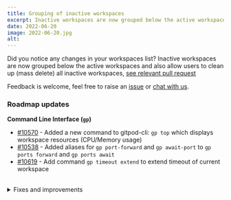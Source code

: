 ```yaml
---
title: Grouping of inactive workspaces
excerpt: Inactive workspaces are now grouped below the active workspaces and also allow users to clean up (mass delete) all inactive workspaces
date: 2022-06-20
image: 2022-06-20.jpg
alt:
---
```


<script>
  import Contributors from "$lib/components/changelog/contributors.svelte";
</script>

Did you notice any changes in your workspaces list? Inactive workspaces are now grouped below the active workspaces and also allow users to clean up (mass delete) all inactive workspaces, [see relevant pull request](https://github.com/gitpod-io/gitpod/pull/10450)

Feedback is welcome, feel free to raise an [issue](https://github.com/gitpod-io/gitpod/issues/new?assignees=&labels=bug&template=bug_report.yml) or [chat with us](https://www.gitpod.io/chat).

<Contributors usernames="david-bakin,easyCZ,gtsiolis,svenefftinge" />

### Roadmap updates

<div class="mt-medium">

**Command Line Interface (`gp`)**

- [#10570](https://github.com/gitpod-io/gitpod/pull/10570) - Added a new command to gitpod-cli: `gp top` which displays workspace resources (CPU/Memory usage) <Contributors usernames="akosyakov,andreafalzetti,filiptronicek" />
- [#10538](https://github.com/gitpod-io/gitpod/pull/10538) - Added aliases for `gp port-forward` and `gp await-port` to `gp ports forward` and `gp ports await` <Contributors usernames="CuriousCorrelation,akosyakov,andreafalzetti,iQQBot,loujaybee,mustard-mh" />
- [#10619](https://github.com/gitpod-io/gitpod/pull/10619) - Add command `gp timeout extend` to extend timeout of current workspace <Contributors usernames="akosyakov,geropl,iQQBot,mustard-mh" />

</div>

<br>
<details>
<summary class="text-2xl text-important">Fixes and improvements</summary>

- [#10450](https://github.com/gitpod-io/gitpod/pull/10450) - Added action to delete all inactive workspaces <Contributors usernames="david-bakin,easyCZ,gtsiolis,svenefftinge" />
- [#10704](https://github.com/gitpod-io/gitpod/pull/10704) - SSH access no longer requires a private SSH key (removing forced password prompt) <Contributors usernames="MrSimonEmms,akosyakov,aledbf,iQQBot" />
- [#10676](https://github.com/gitpod-io/gitpod/pull/10676) - Added action to delete all inactive workspaces <Contributors usernames="AlexTugarev,gtsiolis,svenefftinge" />
- [#10357](https://github.com/gitpod-io/gitpod/pull/10357) - Fix hanging "Prebuild in Progress" page. <Contributors usernames="AlexTugarev,easyCZ,geropl" />
- [#10175](https://github.com/gitpod-io/gitpod/pull/10175) - Allow customize VMOptions for JetBrains backend server, by setting `INTELLIJ_VMOPTIONS` (also GoLand/PyCharm/PhpStorm) environment variable <Contributors usernames="akosyakov,iQQBot,yaohui-wyh" />
- [#10562](https://github.com/gitpod-io/gitpod/pull/10562) - Add `GITPOD_WORKSPACE_CLASS` environment variable to workspaces to allow easier identification of the workspace class <Contributors usernames="Furisto,sagor999" />
- [#10352](https://github.com/gitpod-io/gitpod/pull/10352) - Fix: Don't skip prebuilds if .gitpod.yml has a 'before' task but no 'init' task <Contributors usernames="jankeromnes,jldec" />

</details>
